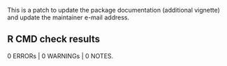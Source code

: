 This is a patch to update the package documentation (additional vignette) and
update the maintainer e-mail address.

R CMD check results
-------------------

0 ERRORs | 0 WARNINGs | 0 NOTES.
